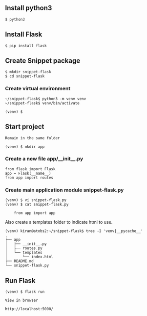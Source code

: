 ## Install python3

    $ python3

## Install Flask

    $ pip install flask

## Create Snippet package

    $ mkdir snippet-flask
    $ cd snippet-flask

### Create virtual environment 

    ~/snippet-flask$ python3 -m venv venv
    ~/snippet-flask$ venv/bin/activate

    (venv) $

## Start project 
    Remain in the same folder

    (venv) $ mkdir app

### Create a new file app/\__init\_\_.py

    from flask import Flask
    app = Flask(__name__)
    from app import routes

### Create main application module snippet-flask.py

    (venv) $ vi snippet-flask.py
    (venv) $ cat snippet-flask.py 

        from app import app


Also create a templates folder to indicate html to use.

    (venv) kiran@atobs2:~/snippet-flask$ tree -I 'venv|__pycache__'
    .
    ├── app
    │   ├── __init__.py
    │   ├── routes.py
    │   └── templates
    │       └── index.html
    ├── README.md
    └── snippet-flask.py

## Run Flask

    (venv) $ flask run

    View in browser
    
    http://localhost:5000/